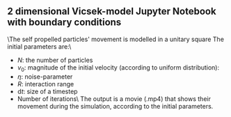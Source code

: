 ## 2 dimensional Vicsek-model Jupyter Notebook with boundary conditions
\\The self propelled particles' movement is modelled in a unitary square
The initial parameters are:\\
+ $N$: the number of particles
+ $v_0$: magnitude of the initial velocity (according to uniform distribution):
+ $\eta$: noise-parameter
+ $R$: interaction range
+ d$t$: size of a timestep
+ Number of iterations\\
The output is a movie (.mp4) that shows their movement during the simulation, according to the initial parameters.
